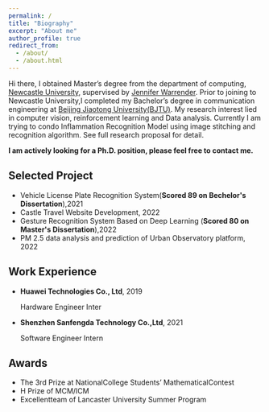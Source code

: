 ```yaml
---
permalink: /
title: "Biography"
excerpt: "About me"
author_profile: true
redirect_from: 
  - /about/
  - /about.html
---
```


Hi there, I obtained Master’s degree from the department of computing, [Newcastle University](https://www.ncl.ac.uk), supervised by [Jennifer Warrender](http://homepages.cs.ncl.ac.uk/jennifer.warrender/website/home.html). Prior to joining to Newcastle University,I completed my Bachelor’s degree in communication engineering at [Beijing Jiaotong University(BJTU)](http://en.njtu.edu.cn/). My research interest lied in computer vision, reinforcement learning and Data analysis. Currently I am trying to condo Inflammation Recognition Model using image stitching and recognition algorithm. See full research proposal for detail.

<strong>I am actively looking for a Ph.D. position, please feel free to contact me.</strong>

## Selected Project
* Vehicle License Plate Recognition System(<strong>Scored 89 on Bechelor's Dissertation</strong>),2021
* Castle Travel Website Development, 2022
* Gesture Recognition System Based on Deep Learning (<strong>Scored 80 on Master's Dissertation</strong>),2022
* PM 2.5 data analysis and prediction of Urban Observatory platform, 2022

## Work Experience
* <strong>Huawei Technologies Co., Ltd</strong>, 2019
                  <p>Hardware Engineer Inter</p>

* <strong>Shenzhen Sanfengda Technology Co.,Ltd</strong>, 2021
                   <p>Software Engineer Intern</p>


## Awards
* The 3rd Prize at NationalCollege Students’ MathematicalContest 
* H Prize of MCM/ICM
* Excellentteam of Lancaster University Summer Program
